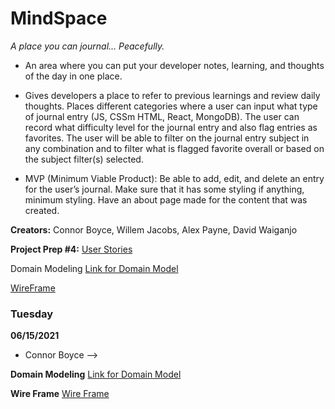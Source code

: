 # MindSpace
*A place you can journal… Peacefully.*

- An area where you can put your developer notes, learning, and thoughts of the day in one place. 

- Gives developers a place to refer to previous learnings and review daily thoughts. Places different categories where a user can input what type of journal entry (JS, CSSm HTML, React, MongoDB). The user can record what difficulty level for the journal entry and also flag entries as favorites. The user will be able to filter on the journal entry subject in any combination and to filter what is flagged favorite overall or based on the subject filter(s) selected.

- MVP (Minimum Viable Product): Be able to add, edit, and delete an entry for the user’s journal. Make sure that it has some styling if anything, minimum styling. Have an about page made for the content that was created. 

**Creators:**
Connor Boyce, Willem Jacobs, Alex Payne, David Waiganjo

**Project Prep #4:**
[User Stories](https://docs.google.com/document/d/12WgVk5jdTMW7lnwsdDd4-5J7oNBglc0ReG8hjAPpAeI/edit?usp=sharing)

Domain Modeling
[Link for Domain Model](https://app.diagrams.net/?src=about#G1VEQq2yUZCTVvXpZ0Fxf_2_0f84wufsNz)

[WireFrame](https://www.figma.com/file/XPGQTQvHAbcN2x9AztZiKR/mindSpace?node-id=0%3A1)

### Tuesday
**06/15/2021**
- Connor Boyce --> 

**Domain Modeling**
[Link for Domain Model](https://app.diagrams.net/?src=about#G1VEQq2yUZCTVvXpZ0Fxf_2_0f84wufsNz)

**Wire Frame**
[Wire Frame](https://www.figma.com/file/XPGQTQvHAbcN2x9AztZiKR/mindSpace?node-id=0%3A1)

